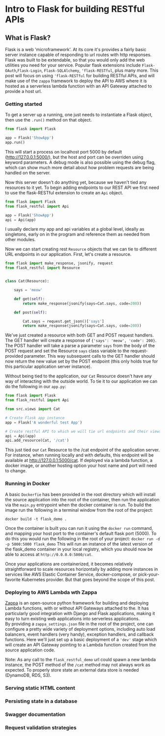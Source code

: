 # Intro to Flask for building RESTful APIs

## What is Flask?

Flask is a web 'microframework'.  At its core it's provides a fairly basic server instance capable of responding to url
routes with http responses. Flask was built to be extendable, so that you would only add the web utilities you need for
your service.  Popular flask extensions include `Flask-OAuth`,`Flask-Login`, `Flask-SQLAlchemy`, `'flask-RESTful`, plus 
many more.  This post will focus on using `'flask-RESTful` for building RESTful APIs, and will make use of the `zappa`
framework to deploy the API to AWS where it is hosted as a serverless lambda function with an API Gateway attached to 
provide a host url.

### Getting started

To get a server up a running, one just needs to instantiate a Flask object, then use the `.run()` method on that object.

```python
from flask import Flask

app = Flask('ShowApp')
app.run()
```

This will start a process on localhost port 5000 by default (http://127.0.0.1:5000/), but the host and port can be overriden
using keyword parameters.  A debug mode is also possible using the debug flag, which can show much more detail about how
problem requests are being handled on the server.  

Now this server doesn't do anything yet, because we haven't tied any resources to it yet.  To begin adding endpoints to
our REST API we first need to use the flask-RESTful extension to create an `Api` object.

```python
from flask import Flask
from flask_restful import Api

app = Flask('ShowApp')
api = Api(app)
```

I usually declare my app and api variables at a global level, ideally as singletons, early on in the program and 
reference them as needed from other modules.  

Now we can start creating rest `Resource` objects that we can tie to different URL endpoints in our application. First,
let's create a resource. 

```python
from flask import make_response, jsonify, request
from flask_restful import Resource


class Cat(Resource):

    says = 'meow'

    def get(self):
        return make_response(jsonify(says=Cat.says, code=200))

    def post(self):

        Cat.says = request.get_json()['says']
        return make_response(jsonify(says=Cat.says, code=200))
```

We've just created a resource with both GET and POST request handlers.  The GET handler will create a response of 
`{'says': 'meow', 'code': 200}`.  The POST handler will take a parse a parameter `says` from the body of the POST request
and set the Resource `says` class variable to the request-provided parameter.  This way subsequent calls to the GET handler
should now return the new value set by the POST endpoint (this only holds true for this particular application server instance).

Without being tied to the application, our `Cat` Resource doesn't have any way of interacting with the outside world.  To 
tie it to our application we can do the following in our `app.py`:

```python
from flask import Flask
from flask_restful import Api

from src.views import Cat

# Create Flask app instance
app = Flask('A wonderful test App')

# Create restful API to which we will tie url endpoints and their views
api = Api(app)
api.add_resource(Cat, '/cat')
```  
This just tied our `Cat` Resource to the /cat endpoint of the application server.  For instance, when running locally and
with defaults, this endpoint will be available at http://127.0.0.1:5000/cat.  If deployed via a lambda function, a docker 
image, or another hosting option your host name and port will need to change.

### Running in Docker
A basic `Dockerfie` has been provided in the root directory which will install the source application into the root of 
the container, then run the application via the `main.py` entrypoint when the docker container is run.  To build the 
image run the following in a terminal window from the root of the project:

```docker build -t flask_demo .```

Once the container is built you can run it using the `docker run` command, and mapping your host port to the container's
default flask port (5000). To do this you would run the following in the root of your project:
```docker run -d -p 5000:5000 flask_demo```
This will run an instance of the latest version of the flask_demo container in your local registry, which you should now
 be able to access at `http://0.0.0.0:5000/cat`.
 
Once your applications are containerized, it becomes relatively straightforward to scale resources horizontally by adding
more instances in services like AWS Elastic Container Service, docker-compose, or pick-your-favorite Kubernetes provider. 
But that goes beyond the scope of this post.

### Deploying to AWS Lambda wth Zappa
[Zappa](https://github.com/Miserlou/Zappa) is an open-source python framework for building and deploying Lambda functions, with or without API Gateways attached
 to the. It has particularly good integration with Django and Flask applications, making it easy to turn existing web 
 applications into serverless applications.  
 By providing a `zappa_settings.json` file in the root of the project, one can configure a pretty wide variety of deployment
 options, including auto load balancers, event handlers (very handy), exception handlers, and callback functions.  Here
 we'll just set up a basic deployment of a `'dev'` stage which will create an API Gateway pointing to a Lambda function 
 created from the source application code.
 
 Note: As any call to the `flask_restful_demo` url could spawn a new lambda instance, the POST method of the `/cat` method
 may not always work as expected.  To properly store state an external data store is needed (DynamoDB, RDS, S3).

### Serving static HTML content

### Persisting state in a database

### Swagger documentation

### Request validation strategies